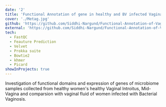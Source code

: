 ```yaml
---
date: '2'
title: 'Functional Annotation of gene in healthy and BV infected Vaginal Microbiome'
cover: './Metag.jpg'
github: 'https://github.com/Siddhi-Nargund/Functional-Annotation-of-Vaginal-Metagenomic-reads'
external: 'https://github.com/Siddhi-Nargund/Functional-Annotation-of-Vaginal-Metagenomic-reads'
tech:
  - FastQC
  - Feauture Prediction
  - Velvet
  - Prokka suite
  - Bowtie2
  - khmer
  - Picard
showInProjects: true
---
```

Investigation of functional domains and expression of genes of microbiome samples collected from healthy women's healthy Vaginal Introitus, Mid-Vagina and comparsion with vaginal fluid of women infected with Bacterial Vaginosis.
